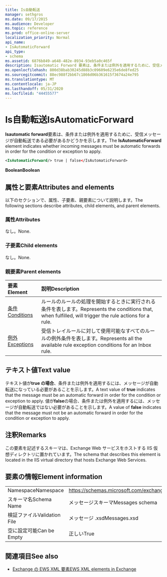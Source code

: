 ```yaml
---
title: Is自動転送
manager: sethgros
ms.date: 09/17/2015
ms.audience: Developer
ms.topic: reference
ms.prod: office-online-server
localization_priority: Normal
api_name:
- IsAutomaticForward
api_type:
- schema
ms.assetid: 6876b849-a648-482e-8934-93eb5a0c465f
description: Isautomatic Forward 要素は、条件または例外を適用するために、受信メッセージが自動転送である必要があるかどうかを示します。
ms.openlocfilehash: 800d38bab30245d88b3c09609e6235e6de8fed25
ms.sourcegitcommit: 88ec988f2bb67c1866d06b361615f3674a24e795
ms.translationtype: MT
ms.contentlocale: ja-JP
ms.lasthandoff: 05/31/2020
ms.locfileid: "44455577"
---
```

# <a name="isautomaticforward"></a><span data-ttu-id="6bcac-103">Is自動転送</span><span class="sxs-lookup"><span data-stu-id="6bcac-103">IsAutomaticForward</span></span>

<span data-ttu-id="6bcac-104">**Isautomatic forward**要素は、条件または例外を適用するために、受信メッセージが自動転送である必要があるかどうかを示します。</span><span class="sxs-lookup"><span data-stu-id="6bcac-104">The **IsAutomaticForward** element indicates whether incoming messages must be automatic forwards in order for the condition or exception to apply.</span></span> 
  
```XML
<IsAutomaticForward/> true | false</IsAutomaticForward>
```

 <span data-ttu-id="6bcac-105">**Boolean**</span><span class="sxs-lookup"><span data-stu-id="6bcac-105">**Boolean**</span></span>
## <a name="attributes-and-elements"></a><span data-ttu-id="6bcac-106">属性と要素</span><span class="sxs-lookup"><span data-stu-id="6bcac-106">Attributes and elements</span></span>

<span data-ttu-id="6bcac-107">以下のセクションで、属性、子要素、親要素について説明します。</span><span class="sxs-lookup"><span data-stu-id="6bcac-107">The following sections describe attributes, child elements, and parent elements.</span></span>
  
### <a name="attributes"></a><span data-ttu-id="6bcac-108">属性</span><span class="sxs-lookup"><span data-stu-id="6bcac-108">Attributes</span></span>

<span data-ttu-id="6bcac-109">なし。</span><span class="sxs-lookup"><span data-stu-id="6bcac-109">None.</span></span>
  
### <a name="child-elements"></a><span data-ttu-id="6bcac-110">子要素</span><span class="sxs-lookup"><span data-stu-id="6bcac-110">Child elements</span></span>

<span data-ttu-id="6bcac-111">なし。</span><span class="sxs-lookup"><span data-stu-id="6bcac-111">None.</span></span>
  
### <a name="parent-elements"></a><span data-ttu-id="6bcac-112">親要素</span><span class="sxs-lookup"><span data-stu-id="6bcac-112">Parent elements</span></span>

|<span data-ttu-id="6bcac-113">**要素**</span><span class="sxs-lookup"><span data-stu-id="6bcac-113">**Element**</span></span>|<span data-ttu-id="6bcac-114">**説明**</span><span class="sxs-lookup"><span data-stu-id="6bcac-114">**Description**</span></span>|
|:-----|:-----|
|[<span data-ttu-id="6bcac-115">条件</span><span class="sxs-lookup"><span data-stu-id="6bcac-115">Conditions</span></span>](conditions.md) <br/> |<span data-ttu-id="6bcac-116">ルールのルールの処理を開始するときに実行される条件を表します。</span><span class="sxs-lookup"><span data-stu-id="6bcac-116">Represents the conditions that, when fulfilled, will trigger the rule actions for a rule.</span></span>  <br/> |
|[<span data-ttu-id="6bcac-117">例外</span><span class="sxs-lookup"><span data-stu-id="6bcac-117">Exceptions</span></span>](exceptions.md) <br/> |<span data-ttu-id="6bcac-118">受信トレイルールに対して使用可能なすべてのルールの例外条件を表します。</span><span class="sxs-lookup"><span data-stu-id="6bcac-118">Represents all the available rule exception conditions for an Inbox rule.</span></span>  <br/> |
   
## <a name="text-value"></a><span data-ttu-id="6bcac-119">テキスト値</span><span class="sxs-lookup"><span data-stu-id="6bcac-119">Text value</span></span>

<span data-ttu-id="6bcac-120">テキスト値が**true の場合**、条件または例外を適用するには、メッセージが自動転送になっている必要があることを示します。</span><span class="sxs-lookup"><span data-stu-id="6bcac-120">A text value of **true** indicates that the message must be an automatic forward in order for the condition or exception to apply.</span></span> <span data-ttu-id="6bcac-121">値が**false**の場合、条件または例外を適用するには、メッセージが自動転送ではない必要があることを示します。</span><span class="sxs-lookup"><span data-stu-id="6bcac-121">A value of **false** indicates that the message must not be an automatic forward in order for the condition or exception to apply.</span></span> 
  
## <a name="remarks"></a><span data-ttu-id="6bcac-122">注釈</span><span class="sxs-lookup"><span data-stu-id="6bcac-122">Remarks</span></span>

<span data-ttu-id="6bcac-123">この要素を記述するスキーマは、Exchange Web サービスをホストする IIS 仮想ディレクトリに置かれています。</span><span class="sxs-lookup"><span data-stu-id="6bcac-123">The schema that describes this element is located in the IIS virtual directory that hosts Exchange Web Services.</span></span>
  
## <a name="element-information"></a><span data-ttu-id="6bcac-124">要素の情報</span><span class="sxs-lookup"><span data-stu-id="6bcac-124">Element information</span></span>

|||
|:-----|:-----|
|<span data-ttu-id="6bcac-125">Namespace</span><span class="sxs-lookup"><span data-stu-id="6bcac-125">Namespace</span></span>  <br/> |https://schemas.microsoft.com/exchange/services/2006/messages  <br/> |
|<span data-ttu-id="6bcac-126">スキーマ名</span><span class="sxs-lookup"><span data-stu-id="6bcac-126">Schema Name</span></span>  <br/> |<span data-ttu-id="6bcac-127">メッセージスキーマ</span><span class="sxs-lookup"><span data-stu-id="6bcac-127">Messages schema</span></span>  <br/> |
|<span data-ttu-id="6bcac-128">検証ファイル</span><span class="sxs-lookup"><span data-stu-id="6bcac-128">Validation File</span></span>  <br/> |<span data-ttu-id="6bcac-129">メッセージ .xsd</span><span class="sxs-lookup"><span data-stu-id="6bcac-129">Messages.xsd</span></span>  <br/> |
|<span data-ttu-id="6bcac-130">空に設定可能</span><span class="sxs-lookup"><span data-stu-id="6bcac-130">Can be Empty</span></span>  <br/> |<span data-ttu-id="6bcac-131">正しい</span><span class="sxs-lookup"><span data-stu-id="6bcac-131">True</span></span>  <br/> |
   
## <a name="see-also"></a><span data-ttu-id="6bcac-132">関連項目</span><span class="sxs-lookup"><span data-stu-id="6bcac-132">See also</span></span>



- [<span data-ttu-id="6bcac-133">Exchange の EWS XML 要素</span><span class="sxs-lookup"><span data-stu-id="6bcac-133">EWS XML elements in Exchange</span></span>](ews-xml-elements-in-exchange.md)


